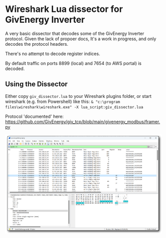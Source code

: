 # Wireshark Lua dissector for GivEnergy Inverter

A very basic dissector that decodes some of the GivEnergy Inverter protocol. Given the lack of propoer docs, It's a work in progress, and only decodes the protocol headers.

There's no attempt to decode register indices. 

By default traffic on ports 8899 (local) and 7654 (to AWS portal) is decoded.

## Using the Dissector

Either copy `giv_dissector.lua` to your Wireshark plugins folder, or start wireshark (e.g. from Powershell) like this:
`& "c:\program files\wireshark\wireshark.exe" -X lua_script:giv_dissector.lua`


Protocol 'documented' here: https://github.com/GivEnergy/giv_tcp/blob/main/givenergy_modbus/framer.py

![Example screenshot](/screenshot.png)
